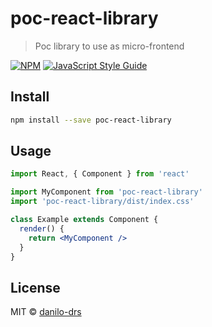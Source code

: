 # poc-react-library

> Poc library to use as micro-frontend

[![NPM](https://img.shields.io/npm/v/poc-react-library.svg)](https://www.npmjs.com/package/poc-react-library) [![JavaScript Style Guide](https://img.shields.io/badge/code_style-standard-brightgreen.svg)](https://standardjs.com)

## Install

```bash
npm install --save poc-react-library
```

## Usage

```jsx
import React, { Component } from 'react'

import MyComponent from 'poc-react-library'
import 'poc-react-library/dist/index.css'

class Example extends Component {
  render() {
    return <MyComponent />
  }
}
```

## License

MIT © [danilo-drs](https://github.com/danilo-drs)
